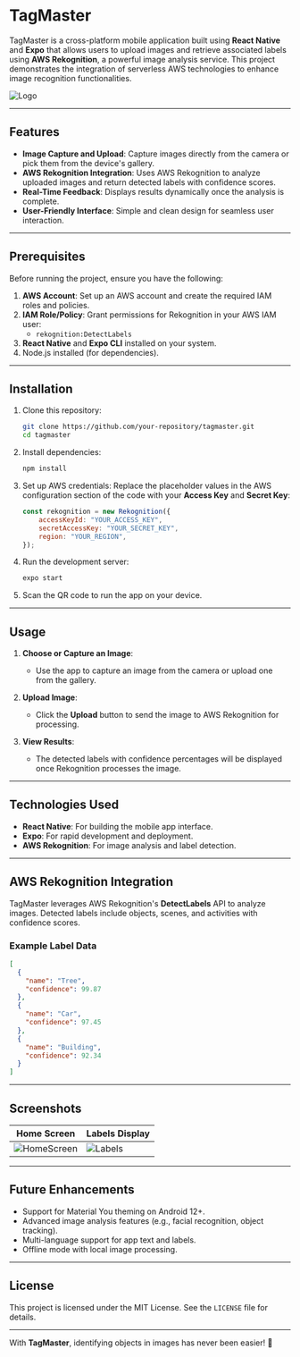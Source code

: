 # TagMaster

TagMaster is a cross-platform mobile application built using **React Native** and **Expo** that allows users to upload images and retrieve associated labels using **AWS Rekognition**, a powerful image analysis service. This project demonstrates the integration of serverless AWS technologies to enhance image recognition functionalities.

![Logo](https://github.com/user-attachments/assets/40f4eea9-f68b-4864-a0b3-7f718997279b)

---

## Features

- **Image Capture and Upload**: Capture images directly from the camera or pick them from the device's gallery.
- **AWS Rekognition Integration**: Uses AWS Rekognition to analyze uploaded images and return detected labels with confidence scores.
- **Real-Time Feedback**: Displays results dynamically once the analysis is complete.
- **User-Friendly Interface**: Simple and clean design for seamless user interaction.

---

## Prerequisites

Before running the project, ensure you have the following:

1. **AWS Account**: Set up an AWS account and create the required IAM roles and policies.
2. **IAM Role/Policy**: Grant permissions for Rekognition in your AWS IAM user:
   - `rekognition:DetectLabels`
3. **React Native** and **Expo CLI** installed on your system.
4. Node.js installed (for dependencies).

---

## Installation

1. Clone this repository:
   ```bash
   git clone https://github.com/your-repository/tagmaster.git
   cd tagmaster
   ```

2. Install dependencies:
   ```bash
   npm install
   ```

3. Set up AWS credentials:
   Replace the placeholder values in the AWS configuration section of the code with your **Access Key** and **Secret Key**:
   ```javascript
   const rekognition = new Rekognition({
       accessKeyId: "YOUR_ACCESS_KEY",
       secretAccessKey: "YOUR_SECRET_KEY",
       region: "YOUR_REGION",
   });
   ```

4. Run the development server:
   ```bash
   expo start
   ```

5. Scan the QR code to run the app on your device.

---

## Usage

1. **Choose or Capture an Image**:
   - Use the app to capture an image from the camera or upload one from the gallery.

2. **Upload Image**:
   - Click the **Upload** button to send the image to AWS Rekognition for processing.

3. **View Results**:
   - The detected labels with confidence percentages will be displayed once Rekognition processes the image.

---

## Technologies Used

- **React Native**: For building the mobile app interface.
- **Expo**: For rapid development and deployment.
- **AWS Rekognition**: For image analysis and label detection.

---

## AWS Rekognition Integration

TagMaster leverages AWS Rekognition's **DetectLabels** API to analyze images. Detected labels include objects, scenes, and activities with confidence scores.

### Example Label Data
```json
[
  {
    "name": "Tree",
    "confidence": 99.87
  },
  {
    "name": "Car",
    "confidence": 97.45
  },
  {
    "name": "Building",
    "confidence": 92.34
  }
]
```

---

## Screenshots

| **Home Screen**                | **Labels Display**               |
|---------------------------------|-----------------------------------|
|   ![HomeScreen](https://github.com/user-attachments/assets/6a436a1d-db25-4a2c-b048-de906fc7c09d) |    ![Labels](https://github.com/user-attachments/assets/e0c8e8ed-6ab4-45f3-b985-e0918ecb55f8) |

---

## Future Enhancements

- Support for Material You theming on Android 12+.
- Advanced image analysis features (e.g., facial recognition, object tracking).
- Multi-language support for app text and labels.
- Offline mode with local image processing.

---

## License

This project is licensed under the MIT License. See the `LICENSE` file for details.

---

With **TagMaster**, identifying objects in images has never been easier! 🚀
